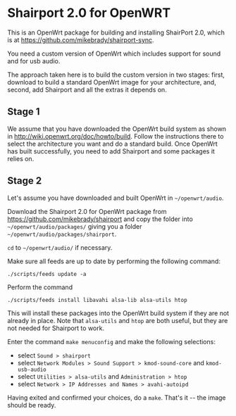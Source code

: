 Shairport 2.0 for OpenWRT
=========================

This is an OpenWrt package for building and installing ShairPort 2.0, which is at https://github.com/mikebrady/shairport-sync.

You need a custom version of OpenWrt which includes support for sound and for usb audio.

The approach taken here is to build the custom version in two stages: first, download to build a standard OpenWrt image for your architecture, and, second, add Shairport and all the extras it depends on.

Stage 1
-------
We assume that you have downloaded the OpenWrt build system as shown in http://wiki.openwrt.org/doc/howto/build. Follow the instructions there to select the architecture you want and do a standard build. Once OpenWrt has built successfully, you need to add Shairport and some packages it relies on.

Stage 2
-------
Let's assume you have downloaded and built OpenWrt in `~/openwrt/audio`. 

Download the Shairport 2.0 for OpenWrt package from https://github.com/mikebrady/shairport and copy the folder into `~/openwrt/audio/packages/` giving you a folder `~/openwrt/audio/packages/shairport`.

`cd` to `~/openwrt/audio/` if necessary.

Make sure all feeds are up to date by performing the following command:

`./scripts/feeds update -a`

Perform the command

`./scripts/feeds install libavahi alsa-lib alsa-utils htop`

This will install these packages into the OpenWrt build system if they are not already in place. Note that `alsa-utils` and `htop` are both useful, but they are not needed for Shairport to work.

Enter the command `make menuconfig` and make the following selections:

* select `Sound > shairport`
* select `Network Modules > Sound Support > kmod-sound-core` and `kmod-usb-audio`
* select `Utilities > alsa-utils` and `Administration > htop`
* select `Network > IP Addresses and Names > avahi-autoipd`


Having exited and confirmed your choices, do a `make`. That's it -- the image should be ready.


